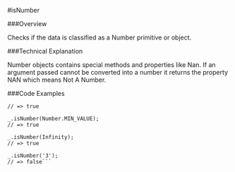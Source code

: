 #isNumber

###Overview

Checks if the data is classified as a Number primitive or object.

###Technical Explanation

Number objects contains special methods and properties like Nan. If an argument passed cannot be converted into a number it returns the property NAN which means Not A Number. 

###Code Examples

```_.isNumber(3);
// => true
 
_.isNumber(Number.MIN_VALUE);
// => true
 
_.isNumber(Infinity);
// => true
 
_.isNumber('3');
// => false```

